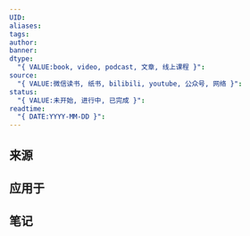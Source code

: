 ```yaml
---
UID: 
aliases: 
tags: 
author: 
banner: 
dtype:
  "{ VALUE:book, video, podcast, 文章, 线上课程 }": 
source:
  "{ VALUE:微信读书, 纸书, bilibili, youtube, 公众号, 网络 }": 
status:
  "{ VALUE:未开始, 进行中, 已完成 }": 
readtime:
  "{ DATE:YYYY-MM-DD }":
---
```


## 来源

## 应用于

## 笔记